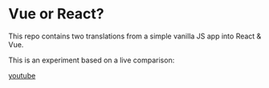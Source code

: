 # Vue or React?

This repo contains two translations from
a simple vanilla JS app into React & Vue.

This is an experiment based on a live comparison:

[youtube](https://youtu.be/evtTNFLQD00)